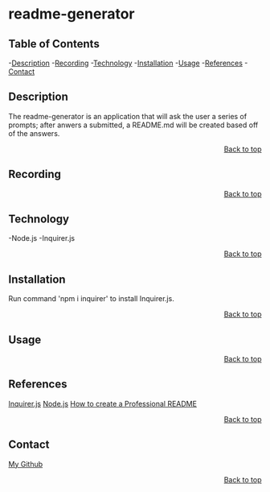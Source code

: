 <h1 id='title'> readme-generator </h1>

<!-- [Github License](https://img.shields.io/badge/license-MIT-blue.svg) -->

<h2 id='contents'> Table of Contents</h2>

-[Description](#description)
-[Recording](#recording)
-[Technology](#technology)
-[Installation](#installation)
-[Usage](#usage)
-[References](#references)
-[Contact](#contact)

<h2 id='description'> Description</h2>

The readme-generator is an application that will ask the user a series of prompts; after anwers a submitted, a README.md will be created based off of the answers.

<p style='text-align: right;'><a href='title'>Back to top</a></p>

<h2 id='recording'> Recording</h2>

<p style='text-align: right;'><a href='title'>Back to top</a></p>

<h2 id='technology'> Technology</h2>

-Node.js
-Inquirer.js

<p style='text-align: right;'><a href='title'>Back to top</a></p>

<h2 id='installation'> Installation</h2>

Run command 'npm i inquirer' to install Inquirer.js.

<p style='text-align: right;'><a href='title'>Back to top</a></p>

<h2 id='usage'> Usage</h2>

<p style='text-align: right;'><a href='title'>Back to top</a></p>

<h2 id='references'> References</h2>

[Inquirer.js](https://www.npmjs.com/package/inquirer)
[Node.js](https://nodejs.org/en/docs/)
[How to create a Professional README](https://coding-boot-camp.github.io/full-stack/github/professional-readme-guide)

<p style='text-align: right;'><a href='title'>Back to top</a></p>

<h2 id='contact'> Contact</h2>

[My Github](https://github.com/Caleeeb?tab=repositories)

<p style='text-align: right;'><a href='title'>Back to top</a></p>













